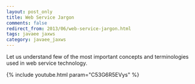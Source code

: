 ```yaml
---           
layout: post_only
title: Web Service Jargon
comments: false
redirect_from: 2013/06/web-service-jargon.html
tags: javaee jaxws
category: javaee_jaxws
---
```


Let us understand few of the most important concepts and terminologies used in web service technology.

{% include youtube.html param="C53G6R5EVys" %}
